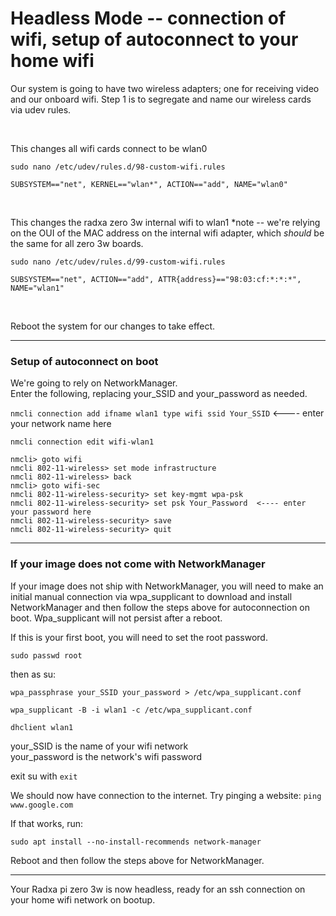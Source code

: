 <h1>Headless Mode -- connection of wifi, setup of autoconnect to your home wifi </h1>

Our system is going to have two wireless adapters; one for receiving video and our onboard wifi. Step 1 is to segregate and name our wireless cards via udev rules.

<br>

This changes all wifi cards connect to be wlan0

`sudo nano /etc/udev/rules.d/98-custom-wifi.rules`

    SUBSYSTEM=="net", KERNEL=="wlan*", ACTION=="add", NAME="wlan0"

<br>

This changes the radxa zero 3w internal wifi to wlan1 *note -- we're relying on the OUI of the MAC address on the internal wifi adapter, which *should* be the same for all zero 3w boards.

`sudo nano /etc/udev/rules.d/99-custom-wifi.rules`

    SUBSYSTEM=="net", ACTION=="add", ATTR{address}=="98:03:cf:*:*:*", NAME="wlan1"

<br>

Reboot the system for our changes to take effect.

***

<h3>Setup of autoconnect on boot</h3>

We're going to rely on NetworkManager.<br>
Enter the following, replacing your_SSID and your_password as needed.


`nmcli connection add ifname wlan1 type wifi ssid Your_SSID`   <---- enter your network name here

`nmcli connection edit wifi-wlan1`

	nmcli> goto wifi
	nmcli 802-11-wireless> set mode infrastructure
	nmcli 802-11-wireless> back
	nmcli> goto wifi-sec
	nmcli 802-11-wireless-security> set key-mgmt wpa-psk
	nmcli 802-11-wireless-security> set psk Your_Password  <---- enter your password here
	nmcli 802-11-wireless-security> save
	nmcli 802-11-wireless-security> quit

 ***

<h3>If your image does not come with NetworkManager</h3>

If your image does not ship with NetworkManager, you will need to make an initial manual connection via wpa_supplicant to download and install NetworkManager and then follow the steps above for autoconnection on boot. Wpa_supplicant will not persist after a reboot.

If this is your first boot, you will need to set the root password.

`sudo passwd root`

then as su:

`wpa_passphrase your_SSID your_password > /etc/wpa_supplicant.conf`

`wpa_supplicant -B -i wlan1 -c /etc/wpa_supplicant.conf`

`dhclient wlan1`


your_SSID is the name of your wifi network<br> 
your_password is the network's wifi password<br>

exit su with `exit`


We should now have connection to the internet. Try pinging a website: `ping www.google.com`

If that works, run:

`sudo apt install --no-install-recommends network-manager`

Reboot and then follow the steps above for NetworkManager.

***

Your Radxa pi zero 3w is now headless, ready for an ssh connection on your home wifi network on bootup.

